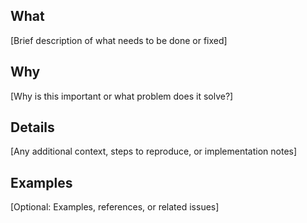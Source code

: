 ## What

[Brief description of what needs to be done or fixed]

## Why

[Why is this important or what problem does it solve?]

## Details

[Any additional context, steps to reproduce, or implementation notes]

## Examples

[Optional: Examples, references, or related issues]
